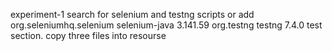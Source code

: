 experiment-1
search for selenium and testng scripts or add
 <dependencies>
 <dependency>
 <groupId>org.seleniumhq.selenium</groupId>
 <artifactId>selenium-java</artifactId>
 <version>3.141.59</version>
 </dependency>
 <dependency>
 <groupId>org.testng</groupId>
 <artifactId>testng</artifactId>
 <version>7.4.0</version>
 <scope>test</scope>
 <dependencies> section.
 </dependency>
  </dependencies>
  copy three files into resourse
